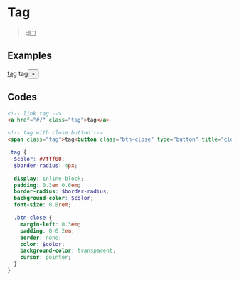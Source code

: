 # Tag

> 태그

## Examples

<div class="box">
  <a href="#/" class="h-tag">tag</a>
  <span class="h-tag">tag<button class="btn-close" type="button" title="close">&times;</button></span>
</div>

## Codes

<CodeGroup>
  <CodeGroupItem title="html">

```html
<!-- link tag -->
<a href="#/" class="tag">tag</a>

<!-- tag with close button -->
<span class="tag">tag<button class="btn-close" type="button" title="close">&times;</button></span>
```

  </CodeGroupItem>
  <CodeGroupItem title="SCSS">

```scss
.tag {
  $color: #7fff00;
  $border-radius: 4px;

  display: inline-block;
  padding: 0.3em 0.6em;
  border-radius: $border-radius;
  background-color: $color;
  font-size: 0.8rem;

  .btn-close {
    margin-left: 0.3em;
    padding: 0 0.2em;
    border: none;
    color: $color;
    background-color: transparent;
    cursor: pointer;
  }
}
```

  </CodeGroupItem>
</CodeGroup>

<style lang="scss" scoped>
.h {
  &-tag {
    display: inline-block;
    padding: 0.3em 0.6em;
    color: var(--c-bg);
    border-radius: 4px;
    background-color: var(--c-brand);
    font-size: 0.8rem;

    .btn-close {
      margin-left: 0.3em;
      padding: 0 0.2em;
      border: none;
      color: var(--c-bg);
      background-color: transparent;
      cursor: pointer;
    }
  }
}
</style>